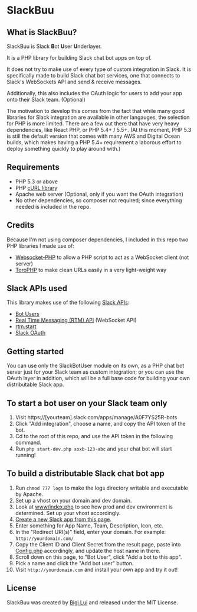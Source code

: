 SlackBuu
========

What is SlackBuu?
-----------------

SlackBuu is Slack **B**ot **U**ser **U**nderlayer.

It is a PHP library for building Slack chat bot apps on top of.

It does not try to make use of every type of custom integration in Slack. It is specifically made to build
Slack chat bot services, one that connects to Slack's WebSockets API and send & receive messages.

Additionally, this also includes the OAuth logic for users to add your app onto their Slack team. (Optional)

The motivation to develop this comes from the fact that while many good libraries for Slack integration
are available in other langauges, the selection for PHP is more limited. There are a few out there that have
very heavy dependencies, like React PHP, or PHP 5.4+ / 5.5+. (At this moment, PHP 5.3 is still the default
version that comes with many AWS and Digital Ocean builds, which makes having a PHP 5.4+ requirement a
laborous effort to deploy something quickly to play around with.)

Requirements
------------

*	PHP 5.3 or above
*	PHP [cURL library](http://php.net/manual/en/book.curl.php)
*	Apache web server (Optional, only if you want the OAuth integration)
*	No other dependencies, so composer not required; since everything needed is included in the repo.

Credits
-------

Because I'm not using composer dependencies, I included in this repo two PHP libraries I made use of:

*	[Websocket-PHP](https://github.com/Textalk/websocket-php) to allow a PHP script to act as a WebSocket client (not server)
*	[ToroPHP](https://github.com/anandkunal/ToroPHP) to make clean URLs easily in a very light-weight way

Slack APIs used
---------------

This library makes use of the following [Slack APIs](https://api.slack.com/):

*	[Bot Users](https://api.slack.com/bot-users)
*	[Real Time Messaging (RTM) API](https://api.slack.com/rtm) (WebSocket API)
*	[rtm.start](https://api.slack.com/methods/rtm.start)
*	[Slack OAuth](https://api.slack.com/docs/oauth)

Getting started
---------------

You can use only the SlackBotUser module on its own, as a PHP chat bot server just for your Slack team
as custom integration; or you can use the OAuth layer in addition, which will be a full base code for
building your own distributable Slack app.

To start a bot user on your Slack team only
-------------------------------------------

1.	Visit https://[yourteam].slack.com/apps/manage/A0F7YS25R-bots
1.	Click "Add integration", choose a name, and copy the API token of the bot.
1.	Cd to the root of this repo, and use the API token in the following command.
1.	Run `php start-dev.php xoxb-123-abc` and your chat bot will start running!

To build a distributable Slack chat bot app
-------------------------------------------

1.	Run `chmod 777 logs` to make the logs directory writable and executable by Apache.
1.	Set up a vhost on your domain and dev domain.
1.	Look at [www/index.php](www/index.php) to see how prod and dev environment is determined. Set up your vhost accordingly.
1.	[Create a new Slack app from this page](https://api.slack.com/applications).
1.	Enter something for App Name, Team, Description, Icon, etc.
1.	In the "Redirect URI(s)" field, enter your domain. For example: `http://yourdomain.com/`
1.	Copy the Client ID and Client Secret from the result page, paste into [Config.php](Config.php) accordingly, and update the host name in there.
1.	Scroll down on this page, to "Bot User", click "Add a bot to this app".
1.	Pick a name and click the "Add bot user" button.
1.	Visit `http://yourdomain.com` and install your own app and try it out!

License
-------

SlackBuu was created by [Bigi Lui](https://www.linkedin.com/in/bigilui) and released under the MIT License.
